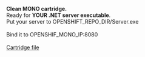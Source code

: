<b>Clean MONO cartridge.</b><br>
Ready for <b>YOUR .NET server executable</b>.<br>
Put your server to OPENSHIFT_REPO_DIR/Server.exe<br>
<br>
Bind it to OPENSHIF_MONO_IP:8080<br>
<br>
<a href="https://raw.githubusercontent.com/ftpud/openshift-community-cartridge-mono/master/metadata/manifest.yml">Cartridge file</a>
